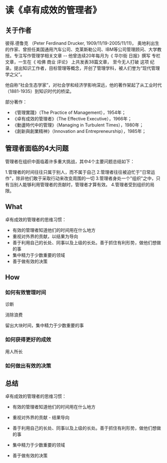 # 读《卓有成效的管理者》

## 关于作者

彼得.德鲁克 （Peter Ferdinand Drucker, 1909/11/19-2005/11/11)， 奥地利出生的作家、曾担任美国通用汽车公司、克莱斯勒公司、IBM等公司管理顾问、大学教授。专注写作管理学相关文章 -- 他曾连续20年每月为《 华尔街 日报》撰写 专栏文章，一生在《 哈佛 商业 评论》 上共发表38篇文章， 至今无人打破 这项 纪录。提出知识工作者，目标管理等概念，开创了管理学科，被人们誉为“现代管理学之父”。

他自称“社会生态学家”，对社会学和经济学影响深远，他的著作架起了从工业时代（1881-1935）到知识时代的桥梁。

部分著作：
* 《管理實踐》（The Practice of Management），1954年；
* 《卓有成效的管理者》（The Effective Executive），1966年；
* 《動盪時代中的管理》（Managing in Turbulent Times），1980年；
*  《創新與創業精神》（Innovation and Entrepreneurship），1985年；



## 管理者面临的4大问题

管理者在组织中面临着许多重大挑战，其中4个主要问题总结如下：

1.管理者的时间往往只属于别人，而不属于自己
2.管理者往往被迫忙于"日常运作"，除非他们敢于采取行动来改变周围的一切
3.管理者身处一个"组织"之中，只有当别人能够利用管理者的贡献时，管理者才算有效。
4.管理者受到组织的局限。

## What

卓有成效的管理者的思维习惯：

- 有效的管理者知道他们的时间用在什么地方
- 重视对外界的贡献，以结果为导向
- 善于利用自己的长处、同事以及上级的长处。善于抓住有利形势，做他们想做的事
- 集中精力于少数重要的领域
- 善于做有效的决策

## How

### 如何有效管理时间

诊断

消除浪费

留出大块时间，集中精力于少数重要的事

### 如何获得更好的成效

用人所长

### 如何做出有效的决策

## 总结


卓有成效的管理者的思维习惯：

- 有效的管理者知道他们的时间用在什么地方

- 重视对外界的贡献 - 结果导向

- 善于利用自己的长处、同事以及上级的长处。善于抓住有利形势，做他们想做的事

- 集中精力于少数重要的领域

- 善于做有效的决策